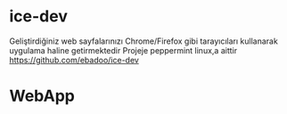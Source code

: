 # ice-dev
Geliştirdiğiniz web sayfalarınızı Chrome/Firefox gibi tarayıcıları kullanarak uygulama haline getirmektedir
    Projeje peppermint linux,a aittir 
       https://github.com/ebadoo/ice-dev

# WebApp 


